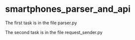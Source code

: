 # smartphones_parser_and_api
The first task is in the file parser.py

The second task is in the file request_sender.py
